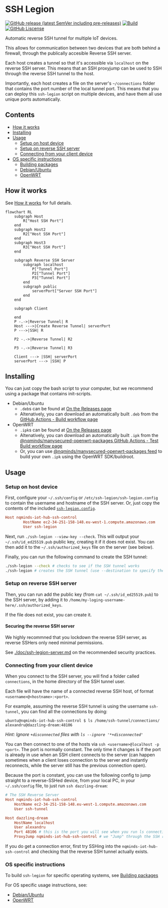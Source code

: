 # SSH Legion

[![GitHub release (latest SemVer including pre-releases)](https://img.shields.io/github/v/release/nqminds/nqm-ssh-tunnel?include_prereleases)](https://github.com/nqminds/nqm-ssh-tunnel/releases)
[![Build](https://github.com/nqminds/nqm-ssh-tunnel/actions/workflows/build.yml/badge.svg)](https://github.com/nqminds/nqm-ssh-tunnel/actions/workflows/build.yml)
[![GitHub Liscense](https://img.shields.io/github/license/nqminds/ssh-legion)](https://github.com/nqminds/ssh-legion/blob/master/LICENSE.md)

Automatic reverse SSH tunnel for multiple IoT devices.

This allows for communication between two devices that are both behind a firewall,
through the publically accesible Reverse SSH server.

Each host creates a tunnel so that it's accessible via `localhost` on the
reverse SSH server. This means that an SSH proxyjump can be used to SSH
through the reverse SSH tunnel to the host.

Importantly, each host creates a file on the server's `~/connections` folder
that contains the port number of the local tunnel port. This means that you
can deploy this `ssh-legion` script on multiple devices, and have them all
use unique ports automatically.

## Contents

- [How it works](./doc/HOW-IT-WORKS.md)
- [Installing](#installing)
- [Usage](#usage)
  - [Setup on host device](#setup-on-host-device)
  - [Setup on reverse SSH server](#setup-on-reverse-ssh-server)
  - [Connecting from your client device](#connecting-from-your-client-device)
- [OS specific instructions](#os-specific-instructions)
  - [Building packages](./doc/Building-packages.md)
  - [Debian/Ubuntu](./debian/README.md)
  - [OpenWRT](./doc/OpenWRT.md)

## How it works

See [How it works](./doc/HOW-IT-WORKS.md) for full details.

```mermaid
flowchart RL
    subgraph Host
        R["Host SSH Port"]
    end
    subgraph Host2
        R2["Host SSH Port"]
    end
    subgraph Host3
        R3["Host SSH Port"]
    end

    subgraph Reverse SSH Server
        subgraph localhost
            P["Tunnel Port"]
            P2["Tunnel Port"]
            P3["Tunnel Port"]
        end
        subgraph public
            serverPort["Server SSH Port"]
        end
    end

    subgraph Client

    end
    P -.->|Reverse Tunnel| R
    Host --->|Create Reverse Tunnel| serverPort
    P --->|SSH| R

    P2 -.->|Reverse Tunnel| R2

    P3 -.->|Reverse Tunnel| R3

    Client ---> |SSH| serverPort
    serverPort ---> |SSH| P
```

## Installing

You can just copy the bash script to your computer, but we recommend using
a package that contains init-scripts.

- Debian/Ubuntu
  - `.deb`s can be found at [On the Releases page](https://github.com/nqminds/nqm-ssh-tunnel/releases)
  - Altenatively, you can download an automatically built `.deb` from
    the [GitHub Actions - Build workflow page](https://github.com/nqminds/nqm-ssh-tunnel/actions/workflows/build.yml?query=branch%3Amaster)
- OpenWRT
  - `.ipk`s can be found at [On the Releases page](https://github.com/nqminds/nqm-ssh-tunnel/releases)
  - Altenatively, you can download an automatically built `.ipk` from
    the [@nqminds/manysecured-openwrt-packages GitHub Actions - Test Build workflow page](https://github.com/nqminds/manysecured-openwrt-packages/actions/workflows/build.yml)
  - Or, you can use [@nqminds/manysecured-openwrt-packages feed](https://github.com/nqminds/manysecured-openwrt-packages) to build your own `.ipk` using the OpenWRT SDK/buildroot.

## Usage

### Setup on host device

First, configure your `~/.ssh/config` or `/etc/ssh-legion/ssh-legion.config` to
contain the username and hostname of the SSH server. Or, just copy the contents
of the included [`ssh-legion.config`](./ssh-legion.config).

```conf
Host nqminds-iot-hub-ssh-control
        HostName ec2-34-251-158-148.eu-west-1.compute.amazonaws.com
        User ssh-legion
```

Next, run `./ssh-legion --view-key --check`. This will output your `~/.ssh/id_ed25519.pub` public key, creating it if it does not exist. You can then
add it to the `~/.ssh/authorized_keys` file on the server (see below).

Finally, you can run the following command to create the SSH tunnel:

```bash
./ssh-legion --check # checks to see if the SSH tunnel works
./ssh-legion # creates the SSH tunnel (use --destination to specify the server)
```

### Setup on reverse SSH server

Then, you can run add the public key (from `cat ~/.ssh/id_ed25519.pub`) to the SSH server,
by adding it to `/home/my-loging-username-here/.ssh/authorized_keys`.

If the file does not exist, you can create it.

#### Securing the reverse SSH server

We highly recommned that you lockdown the reverse SSH server, as reverse SSHers
only need minimal permissions.

See [./doc/ssh-legion-server.md](./doc/ssh-legion-server.md) on the recommended
security practices.

### Connecting from your client device

When you connect to the SSH server, you will find a folder called `connections`,
in the home directory of the SSH tunnel user.

Each file will have the name of a connected reverse SSH host, of format `<username>@<hostname>:<port>`.

For example, assuming the reverse SSH tunnel is using the username `ssh-tunnel`,
you can find all the connections by doing:

```console
ubuntu@nqminds-iot-hub-ssh-control $ ls /home/ssh-tunnel/connections/
alexandru@dazzling-dream:48106
```

_Hint: Ignore `+disconnected` files with `ls --ignore '*+disconnected'`_

You can then connect to one of the hosts via `ssh <username>@localhost -p <port>`.
The port is normally constant.
The only time it changes is if the port is already in use when an SSH client connects to the server (can happen sometimes when a client loses connection to the server and instantly reconnects, while the server still has the previous connection open).

Because the port is constant, you can use the following config to jump straight to a reverse-SSHed device,
from your local PC, in your `~/.ssh/config` file, to just run `ssh dazzling-dream`:

```conf
# The SSH Reverse Server
Host nqminds-iot-hub-ssh-control
	HostName ec2-34-251-158-148.eu-west-1.compute.amazonaws.com
	User ssh-tunnel

Host dazzling-dream
	HostName localhost
	User alexandru
	Port 48106 # this is the port you will see when you run ls connections/ on the server
	ProxyJump nqminds-iot-hub-ssh-control # we "Jump" through the SSH reverse server
```

If you do get a connection error, first try SSHing into the `nqminds-iot-hub-ssh-control`
and checking that the reverse SSH tunnel actually exists.

### OS specific instructions

To build `ssh-legion` for specific operating systems, see [Building packages](./doc/Building-packages.md)

For OS specific usage instructions, see:

- [Debian/Ubuntu](./debian/README.md)
- [OpenWRT](./doc/OpenWRT.md)
